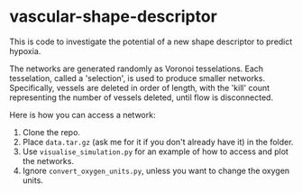 # vascular-shape-descriptor

This is code to investigate the potential of a new shape descriptor to predict hypoxia. 

The networks are generated randomly as Voronoi tesselations. Each tesselation, called a 'selection', is used to produce smaller networks. Specifically, vessels are deleted in order of length, with the 'kill' count representing the number of vessels deleted, until flow is disconnected.

Here is how you can access a network:

1. Clone the repo.
2. Place `data.tar.gz` (ask me for it if you don't already have it) in the folder.
3. Use `visualise_simulation.py` for an example of how to access and plot the networks.  
4. Ignore `convert_oxygen_units.py`, unless you want to change the oxygen units.
